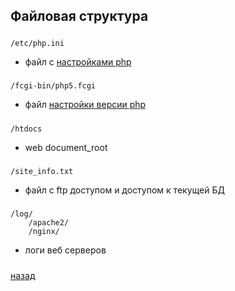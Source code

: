 ## Файловая структура

##### 
```/etc/php.ini```
- файл с [настройками php](php_config.md)

##### 
```/fcgi-bin/php5.fcgi```
- файл [настройки версии php](php_version.md)

##### 
```/htdocs```
- web document_root

##### 
```/site_info.txt```
- файл с ftp доступом и доступом к текущей БД

##### 

```
/log/
    /apache2/
    /nginx/
```
- логи веб серверов
##### 

[назад](/test_server)
